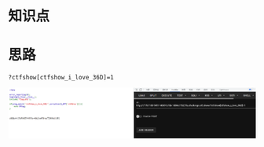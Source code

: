 # 知识点
# 思路
```plsql
?ctfshow[ctfshow_i_love_36D]=1
```
![image.png](./images/20231017_2356513792.png)
